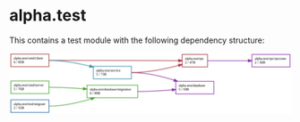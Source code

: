 # alpha.test

This contains a test module with the following dependency structure:

![alpha.test dependency graph](./alpha.test/graph.svg)